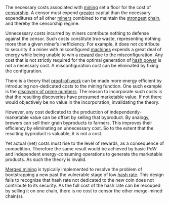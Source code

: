 The necessary costs associated with [mining](Glossary#mine) set a floor for the cost of [censorship](Glossary#censorship). A censor must expend [greater](Glossary#majority-hash-power) capital than the necessary expenditures of all other [miners](Glossary#miner) combined to maintain the [strongest](Glossary#strong) [chain](Glossary#chain), and thereby the censorship regime.

Unnecessary costs incurred by miners contribute nothing to defense against the censor. Such costs constitute true waste, representing nothing more than a given miner’s inefficiency. For example, it does not contribute to security if a miner with misconfigured [machines](Glossary#machine) expends a great deal of energy while being unable to win a [reward](Glossary#reward) due to the misconfiguration. Any cost that is not strictly required for the optimal generation of [hash power](Glossary#hash-power) is not a necessary cost. A misconfiguration cost can be eliminated by fixing the configuration.

There is a theory that [proof-of-work](Glossary#proof) can be made more energy efficient by introducing non-dedicated costs to the mining function. One such example is the [discovery of prime numbers](http://primecoin.io). The reason to incorporate such costs is that the resulting discoveries have presumed marketable value. If not there would objectively be no value in the incorporation, invalidating the theory.

However, any cost dedicated to the production of independently-marketable value can be offset by selling that byproduct. By analogy, brewers can sell their grain byproducts to farmers. This improves their efficiency by eliminating an unnecessary cost. So to the extent that the resulting byproduct is valuable, it is not a cost.

Yet actual (net) costs must rise to the level of rewards, as a consequence of competition. Therefore the same result would be achieved by basic PoW and independent energy-consuming operations to generate the marketable products. As such the theory is invalid.

[Merged mining](https://eprint.iacr.org/2017/791.pdf) is typically implemented to resolve the problem of bootstrapping a new past the vulnerable stage of low [hash rate](Glossary#hash-rate). This design fails to recognize that hash rate not dedicated to the new coin does not contribute to its security. As the full cost of the hash rate can be recouped by selling it on one chain, there is no cost to censor the other merge-mined chain(s).